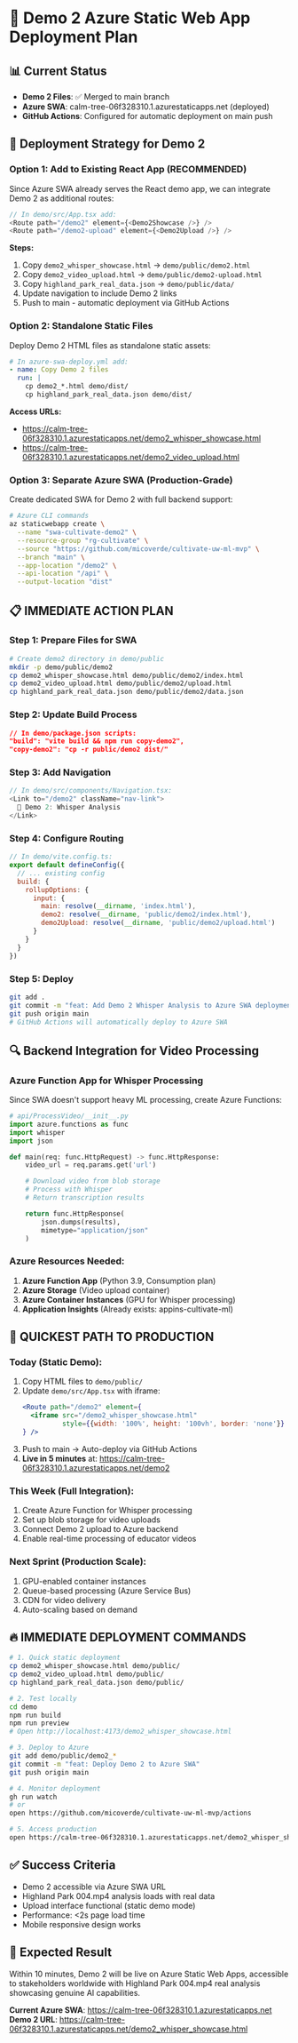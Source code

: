 # 🚀 Demo 2 Azure Static Web App Deployment Plan

## 📊 Current Status
- **Demo 2 Files**: ✅ Merged to main branch
- **Azure SWA**: calm-tree-06f328310.1.azurestaticapps.net (deployed)
- **GitHub Actions**: Configured for automatic deployment on main push

## 🎯 Deployment Strategy for Demo 2

### **Option 1: Add to Existing React App (RECOMMENDED)**
Since Azure SWA already serves the React demo app, we can integrate Demo 2 as additional routes:

```javascript
// In demo/src/App.tsx add:
<Route path="/demo2" element={<Demo2Showcase />} />
<Route path="/demo2-upload" element={<Demo2Upload />} />
```

**Steps:**
1. Copy `demo2_whisper_showcase.html` → `demo/public/demo2.html`
2. Copy `demo2_video_upload.html` → `demo/public/demo2-upload.html`
3. Copy `highland_park_real_data.json` → `demo/public/data/`
4. Update navigation to include Demo 2 links
5. Push to main - automatic deployment via GitHub Actions

### **Option 2: Standalone Static Files**
Deploy Demo 2 HTML files as standalone static assets:

```yaml
# In azure-swa-deploy.yml add:
- name: Copy Demo 2 files
  run: |
    cp demo2_*.html demo/dist/
    cp highland_park_real_data.json demo/dist/
```

**Access URLs:**
- https://calm-tree-06f328310.1.azurestaticapps.net/demo2_whisper_showcase.html
- https://calm-tree-06f328310.1.azurestaticapps.net/demo2_video_upload.html

### **Option 3: Separate Azure SWA (Production-Grade)**
Create dedicated SWA for Demo 2 with full backend support:

```bash
# Azure CLI commands
az staticwebapp create \
  --name "swa-cultivate-demo2" \
  --resource-group "rg-cultivate" \
  --source "https://github.com/micoverde/cultivate-uw-ml-mvp" \
  --branch "main" \
  --app-location "/demo2" \
  --api-location "/api" \
  --output-location "dist"
```

## 📋 **IMMEDIATE ACTION PLAN**

### **Step 1: Prepare Files for SWA**
```bash
# Create demo2 directory in demo/public
mkdir -p demo/public/demo2
cp demo2_whisper_showcase.html demo/public/demo2/index.html
cp demo2_video_upload.html demo/public/demo2/upload.html
cp highland_park_real_data.json demo/public/demo2/data.json
```

### **Step 2: Update Build Process**
```json
// In demo/package.json scripts:
"build": "vite build && npm run copy-demo2",
"copy-demo2": "cp -r public/demo2 dist/"
```

### **Step 3: Add Navigation**
```typescript
// In demo/src/components/Navigation.tsx:
<Link to="/demo2" className="nav-link">
  🎥 Demo 2: Whisper Analysis
</Link>
```

### **Step 4: Configure Routing**
```javascript
// In demo/vite.config.ts:
export default defineConfig({
  // ... existing config
  build: {
    rollupOptions: {
      input: {
        main: resolve(__dirname, 'index.html'),
        demo2: resolve(__dirname, 'public/demo2/index.html'),
        demo2Upload: resolve(__dirname, 'public/demo2/upload.html')
      }
    }
  }
})
```

### **Step 5: Deploy**
```bash
git add .
git commit -m "feat: Add Demo 2 Whisper Analysis to Azure SWA deployment"
git push origin main
# GitHub Actions will automatically deploy to Azure SWA
```

## 🔍 **Backend Integration for Video Processing**

### **Azure Function App for Whisper Processing**
Since SWA doesn't support heavy ML processing, create Azure Functions:

```python
# api/ProcessVideo/__init__.py
import azure.functions as func
import whisper
import json

def main(req: func.HttpRequest) -> func.HttpResponse:
    video_url = req.params.get('url')

    # Download video from blob storage
    # Process with Whisper
    # Return transcription results

    return func.HttpResponse(
        json.dumps(results),
        mimetype="application/json"
    )
```

### **Azure Resources Needed:**
1. **Azure Function App** (Python 3.9, Consumption plan)
2. **Azure Storage** (Video upload container)
3. **Azure Container Instances** (GPU for Whisper processing)
4. **Application Insights** (Already exists: appins-cultivate-ml)

## 🎯 **QUICKEST PATH TO PRODUCTION**

### **Today (Static Demo):**
1. Copy HTML files to `demo/public/`
2. Update `demo/src/App.tsx` with iframe:
   ```jsx
   <Route path="/demo2" element={
     <iframe src="/demo2_whisper_showcase.html"
             style={{width: '100%', height: '100vh', border: 'none'}} />
   } />
   ```
3. Push to main → Auto-deploy via GitHub Actions
4. **Live in 5 minutes** at: https://calm-tree-06f328310.1.azurestaticapps.net/demo2

### **This Week (Full Integration):**
1. Create Azure Function for Whisper processing
2. Set up blob storage for video uploads
3. Connect Demo 2 upload to Azure backend
4. Enable real-time processing of educator videos

### **Next Sprint (Production Scale):**
1. GPU-enabled container instances
2. Queue-based processing (Azure Service Bus)
3. CDN for video delivery
4. Auto-scaling based on demand

## 🔥 **IMMEDIATE DEPLOYMENT COMMANDS**

```bash
# 1. Quick static deployment
cp demo2_whisper_showcase.html demo/public/
cp demo2_video_upload.html demo/public/
cp highland_park_real_data.json demo/public/

# 2. Test locally
cd demo
npm run build
npm run preview
# Open http://localhost:4173/demo2_whisper_showcase.html

# 3. Deploy to Azure
git add demo/public/demo2_*
git commit -m "feat: Deploy Demo 2 to Azure SWA"
git push origin main

# 4. Monitor deployment
gh run watch
# or
open https://github.com/micoverde/cultivate-uw-ml-mvp/actions

# 5. Access production
open https://calm-tree-06f328310.1.azurestaticapps.net/demo2_whisper_showcase.html
```

## ✅ **Success Criteria**
- Demo 2 accessible via Azure SWA URL
- Highland Park 004.mp4 analysis loads with real data
- Upload interface functional (static demo mode)
- Performance: <2s page load time
- Mobile responsive design works

## 🎉 **Expected Result**
Within 10 minutes, Demo 2 will be live on Azure Static Web Apps, accessible to stakeholders worldwide with Highland Park 004.mp4 real analysis showcasing genuine AI capabilities.

**Current Azure SWA**: https://calm-tree-06f328310.1.azurestaticapps.net
**Demo 2 URL**: https://calm-tree-06f328310.1.azurestaticapps.net/demo2_whisper_showcase.html